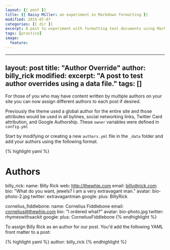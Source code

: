 ```yaml
---
layout: {{ post }}
title: {{ Daisy Miller: an experiment in Markdown formatting }}
modified: 2015-07-07
categories: {{ dir }}
excerpt: A post to experiment with formatting text documents using Markdown and Jekyll
tags: [practice]
image:
  feature:
---
```




---
layout: post
title: "Author Override"
author: billy_rick
modified:
excerpt: "A post to test author overrides using a data file."
tags: []
---

For those of you who may have content written by multiple authors on your site you can now assign different authors to each post if desired.

Previously the theme used a global author for the entire site and those attributes would be used in all bylines, social networking links, Twitter Card attribution, and Google Authorship. These `owner` variables were defined in `config.yml`

Start by modifying or creating a new `authors.yml` file in the `_data` folder and add your authors using the following format.

{% highlight yaml %}
# Authors

billy_rick:
  name: Billy Rick
  web: http://thewhip.com
  email: billy@rick.com
  bio: "What do you want, jewels? I am a very extravagant man."
  avatar: bio-photo-2.jpg
  twitter: extravagantman
  google:
    plus: BillyRick

cornelius_fiddlebone:
  name: Cornelius Fiddlebone
  email: cornelius@thewhip.com
  bio: "I ordered what?"
  avatar: bio-photo.jpg
  twitter: rhymeswithsackit
  google:
    plus: CorneliusFiddlebone
{% endhighlight %}

To assign Billy Rick as an author for our post. You'd add the following YAML front matter to a post:

{% highlight yaml %}
author: billy_rick
{% endhighlight %}